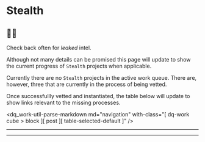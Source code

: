 <hgroup>
  <h1>Stealth</h1>
  <h2>🥷🏿</h2>
</hgroup>

Check back often for _leaked_ intel.

Although not many details can be promised this page will update to show the current progress of `Stealth` projects when applicable.

Currently there are no `Stealth` projects in the active work queue. There are, however, three that are currently in the process of being vetted.

Once successfullly vetted and instantiated, the table below will update to show links relevant to the missing processes.

<dq_work-util-parse-markdown
  md="navigation"
  with-class="[ dq-work cube > block ][ post ][ table-selected-default ]" />

<hr><hr>